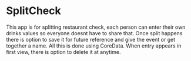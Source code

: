 # SplitCheck

This app is for splitting restaurant check, each person can enter their own drinks values so everyone doesnt have to share that. 
Once split happens there is option to save it for future reference and give the event or get together a name. All this is done using CoreData. When entry appears in first view, there is option to delete it at anytime.

